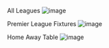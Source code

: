 All Leagues
![image](https://user-images.githubusercontent.com/67231332/230594265-6a293e7f-9369-4b7d-bd40-461f1ca7ebff.png)

Premier League Fixtures
![image](https://user-images.githubusercontent.com/67231332/230594351-ede4a677-0f14-4fbe-8dd6-9d954ca203d8.png)

Home Away Table
![image](https://user-images.githubusercontent.com/67231332/230594535-c11a3df3-b183-4032-b52d-5e620bcef0bd.png)
